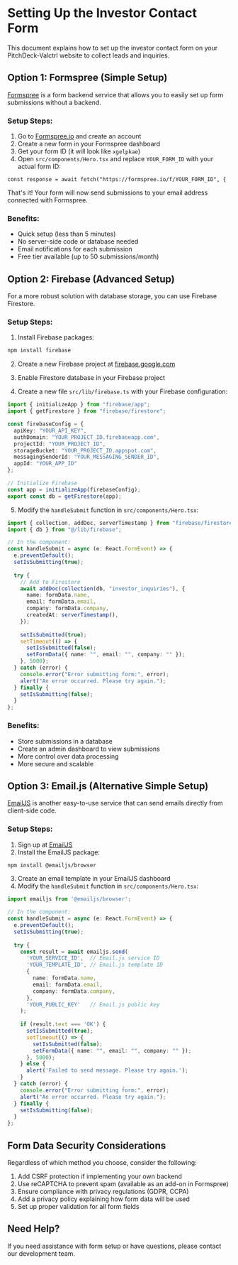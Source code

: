 # Setting Up the Investor Contact Form

This document explains how to set up the investor contact form on your PitchDeck-Valctrl website to collect leads and inquiries.

## Option 1: Formspree (Simple Setup)

[Formspree](https://formspree.io) is a form backend service that allows you to easily set up form submissions without a backend.

### Setup Steps:

1. Go to [Formspree.io](https://formspree.io) and create an account
2. Create a new form in your Formspree dashboard
3. Get your form ID (it will look like `xgelpkae`)
4. Open `src/components/Hero.tsx` and replace `YOUR_FORM_ID` with your actual form ID:

```tsx
const response = await fetch("https://formspree.io/f/YOUR_FORM_ID", {
```

That's it! Your form will now send submissions to your email address connected with Formspree.

### Benefits:
- Quick setup (less than 5 minutes)
- No server-side code or database needed
- Email notifications for each submission
- Free tier available (up to 50 submissions/month)

## Option 2: Firebase (Advanced Setup)

For a more robust solution with database storage, you can use Firebase Firestore.

### Setup Steps:

1. Install Firebase packages:
```bash
npm install firebase
```

2. Create a new Firebase project at [firebase.google.com](https://firebase.google.com)

3. Enable Firestore database in your Firebase project

4. Create a new file `src/lib/firebase.ts` with your Firebase configuration:

```typescript
import { initializeApp } from "firebase/app";
import { getFirestore } from "firebase/firestore";

const firebaseConfig = {
  apiKey: "YOUR_API_KEY",
  authDomain: "YOUR_PROJECT_ID.firebaseapp.com",
  projectId: "YOUR_PROJECT_ID",
  storageBucket: "YOUR_PROJECT_ID.appspot.com",
  messagingSenderId: "YOUR_MESSAGING_SENDER_ID",
  appId: "YOUR_APP_ID"
};

// Initialize Firebase
const app = initializeApp(firebaseConfig);
export const db = getFirestore(app);
```

5. Modify the `handleSubmit` function in `src/components/Hero.tsx`:

```typescript
import { collection, addDoc, serverTimestamp } from "firebase/firestore";
import { db } from "@/lib/firebase";

// In the component:
const handleSubmit = async (e: React.FormEvent) => {
  e.preventDefault();
  setIsSubmitting(true);
  
  try {
    // Add to Firestore
    await addDoc(collection(db, "investor_inquiries"), {
      name: formData.name,
      email: formData.email,
      company: formData.company,
      createdAt: serverTimestamp(),
    });
    
    setIsSubmitted(true);
    setTimeout(() => {
      setIsSubmitted(false);
      setFormData({ name: "", email: "", company: "" });
    }, 5000);
  } catch (error) {
    console.error("Error submitting form:", error);
    alert("An error occurred. Please try again.");
  } finally {
    setIsSubmitting(false);
  }
};
```

### Benefits:
- Store submissions in a database
- Create an admin dashboard to view submissions
- More control over data processing
- More secure and scalable

## Option 3: Email.js (Alternative Simple Setup)

[EmailJS](https://www.emailjs.com/) is another easy-to-use service that can send emails directly from client-side code.

### Setup Steps:

1. Sign up at [EmailJS](https://www.emailjs.com/)
2. Install the EmailJS package:
```bash
npm install @emailjs/browser
```

3. Create an email template in your EmailJS dashboard
4. Modify the `handleSubmit` function in `src/components/Hero.tsx`:

```typescript
import emailjs from '@emailjs/browser';

// In the component:
const handleSubmit = async (e: React.FormEvent) => {
  e.preventDefault();
  setIsSubmitting(true);
  
  try {
    const result = await emailjs.send(
      'YOUR_SERVICE_ID',  // Email.js service ID
      'YOUR_TEMPLATE_ID', // Email.js template ID
      {
        name: formData.name,
        email: formData.email,
        company: formData.company,
      },
      'YOUR_PUBLIC_KEY'   // Email.js public key
    );
    
    if (result.text === 'OK') {
      setIsSubmitted(true);
      setTimeout(() => {
        setIsSubmitted(false);
        setFormData({ name: "", email: "", company: "" });
      }, 5000);
    } else {
      alert('Failed to send message. Please try again.');
    }
  } catch (error) {
    console.error("Error submitting form:", error);
    alert("An error occurred. Please try again.");
  } finally {
    setIsSubmitting(false);
  }
};
```

## Form Data Security Considerations

Regardless of which method you choose, consider the following:

1. Add CSRF protection if implementing your own backend
2. Use reCAPTCHA to prevent spam (available as an add-on in Formspree)
3. Ensure compliance with privacy regulations (GDPR, CCPA)
4. Add a privacy policy explaining how form data will be used
5. Set up proper validation for all form fields

## Need Help?

If you need assistance with form setup or have questions, please contact our development team. 
